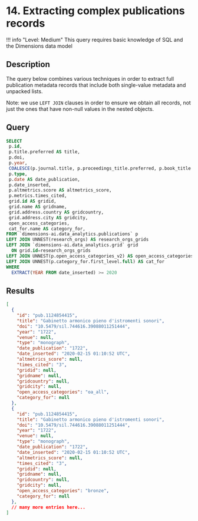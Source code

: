 # 14. Extracting complex publications records

!!! info "Level: Medium"
    This query requires basic knowledge of SQL and the Dimensions data model

## Description

The query below combines various techniques in order to extract full publication metadata records that include both single-value metadata and unpacked lists. 

Note: we use `LEFT JOIN` clauses in order to ensure we obtain all records, not just the ones that have non-null values in the nested objects.


## Query

```sql
SELECT
 p.id,
 p.title.preferred AS title,
 p.doi,
 p.year,
 COALESCE(p.journal.title, p.proceedings_title.preferred, p.book_title.preferred, p.book_series_title.preferred) AS venue,
 p.type,
 p.date AS date_publication,
 p.date_inserted,
 p.altmetrics.score AS altmetrics_score,
 p.metrics.times_cited,
 grid.id AS gridid,
 grid.name AS gridname,
 grid.address.country AS gridcountry,
 grid.address.city AS gridcity,
 open_access_categories,
 cat_for.name AS category_for,
FROM `dimensions-ai.data_analytics.publications` p
LEFT JOIN UNNEST(research_orgs) AS research_orgs_grids
LEFT JOIN `dimensions-ai.data_analytics.grid` grid
  ON grid.id=research_orgs_grids
LEFT JOIN UNNEST(p.open_access_categories_v2) AS open_access_categories
LEFT JOIN UNNEST(p.category_for.first_level.full) AS cat_for
WHERE
  EXTRACT(YEAR FROM date_inserted) >= 2020
```


## Results

```json
[
  {
    "id": "pub.1124854415",
    "title": "Gabinetto armonico pieno d'istromenti sonori",
    "doi": "10.5479/sil.744616.39088011251444",
    "year": "1722",
    "venue": null,
    "type": "monograph",
    "date_publication": "1722",
    "date_inserted": "2020-02-15 01:10:52 UTC",
    "altmetrics_score": null,
    "times_cited": "3",
    "gridid": null,
    "gridname": null,
    "gridcountry": null,
    "gridcity": null,
    "open_access_categories": "oa_all",
    "category_for": null
  },
  {
    "id": "pub.1124854415",
    "title": "Gabinetto armonico pieno d'istromenti sonori",
    "doi": "10.5479/sil.744616.39088011251444",
    "year": "1722",
    "venue": null,
    "type": "monograph",
    "date_publication": "1722",
    "date_inserted": "2020-02-15 01:10:52 UTC",
    "altmetrics_score": null,
    "times_cited": "3",
    "gridid": null,
    "gridname": null,
    "gridcountry": null,
    "gridcity": null,
    "open_access_categories": "bronze",
    "category_for": null
  },
  // many more entries here...
]
```
